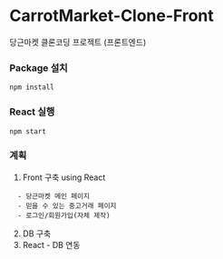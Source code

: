 # CarrotMarket-Clone-Front
당근마켓 클론코딩 프로젝트 (프론트엔드)

### Package 설치
```
npm install
```

### React 실행
```
npm start
```

### 계획
1. Front 구축 using React
```
  - 당근마켓 메인 페이지
  - 믿을 수 있는 중고거래 페이지
  - 로그인/회원가입(자체 제작)
```
2. DB 구축
3. React - DB 연동
